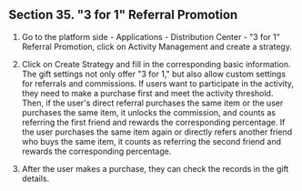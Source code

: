 ## Section 35. "3 for 1" Referral Promotion

1. Go to the platform side - Applications - Distribution Center - "3 for 1" Referral Promotion, click on Activity Management and create a strategy.

2. Click on Create Strategy and fill in the corresponding basic information. The gift settings not only offer "3 for 1," but also allow custom settings for referrals and commissions. If users want to participate in the activity, they need to make a purchase first and meet the activity threshold. Then, if the user's direct referral purchases the same item or the user purchases the same item, it unlocks the commission, and counts as referring the first friend and rewards the corresponding percentage. If the user purchases the same item again or directly refers another friend who buys the same item, it counts as referring the second friend and rewards the corresponding percentage.

3. After the user makes a purchase, they can check the records in the gift details.